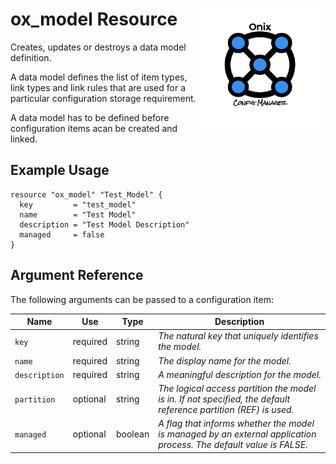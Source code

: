 # ox_model Resource <img src="../../../docs/pics/ox.png" width="200" height="200" align="right">

Creates, updates or destroys a data model definition.

A data model defines the list of item types, link types and link rules that are used for a particular configuration storage requirement.

A data model has to be defined before configuration items acan be created and linked.

## Example Usage

```hcl
resource "ox_model" "Test_Model" {
  key         = "test_model"
  name        = "Test Model"
  description = "Test Model Description"
  managed     = false
}
```

## Argument Reference

The following arguments can be passed to a configuration item:

| Name | Use | Type |  Description |
|---|---|---|---|
| `key` | required | string | *The natural key that uniquely identifies the model.* |
| `name`| required | string | *The display name for the model.* |
| `description`| required | string | *A meaningful description for the model.* |
| `partition`| optional | string | *The logical access partition the model is in. If not specified, the default reference partition (REF) is used.* |
| `managed` | optional | boolean | *A flag that informs whether the model is managed by an external application process. The default value is FALSE.* |